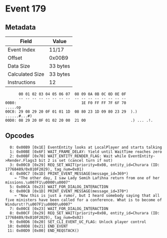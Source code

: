 # Event 179

## Metadata

| Field           | Value    |
|-----------------|----------|
| Event Index     | 11/17    |
| Offset          | 0x00B9   |
| Data Size       | 33 bytes |
| Calculated Size | 33 bytes |
| Instructions    | 12       |

```
      00 01 02 03 04 05 06 07  08 09 0A 0B 0C 0D 0E 0F
      -- -- -- -- -- -- -- --  -- -- -- -- -- -- -- --
00B0:                             1E F0 FF FF 7F 6F 70           .....op
00C0: 29 08 29 20 0F 01 01 1D  08 80 23 1D 09 80 23 29  ).) ......#...#)
00D0: 08 29 20 0F 01 02 20 00  21 00                    .) ... .!.      
```

## Opcodes

```
  0: 0x00B9 [0x1E] EventEntity looks at LocalPlayer and starts talking
  1: 0x00BE [0x6F] WAIT_FRAME_DELAY: Yield until WaitTime reaches zero
  2: 0x00BF [0x70] WAIT_ENTITY_RENDER_FLAG: Wait while EventEntity->Render.Flags3 bit 2 is set (cancel turn if not)
  3: 0x00C0 [0x29] REQ_SET_WAIT(priority=0x08, entity_id=Churara (ID: 17768489/0x010F2029), tag_num=0x01)
  4: 0x00C7 [0x1D] PRINT_EVENT_MESSAGE(message_id=369*)
    → "The other day, I saw Lady Semih Lafihna return from one of her missions.\u007F1\u0000\u0007"
  5: 0x00CA [0x23] WAIT_FOR_DIALOG_INTERACTION
  6: 0x00CB [0x1D] PRINT_EVENT_MESSAGE(message_id=370*)
    → "Now this is just a rumor, but I heard somebody saying that all five ministers have been called for a conference. What is to become of Windurst!?\u007F1\u0000\u0007"
  7: 0x00CE [0x23] WAIT_FOR_DIALOG_INTERACTION
  8: 0x00CF [0x29] REQ_SET_WAIT(priority=0x08, entity_id=Churara (ID: 17768489/0x010F2029), tag_num=0x02)
  9: 0x00D6 [0x20] SET_CLI_EVENT_UC_FLAG: Unlock player control
 10: 0x00D8 [0x21] END_EVENT
 11: 0x00D9 [0x00] END_REQSTACK()
```
